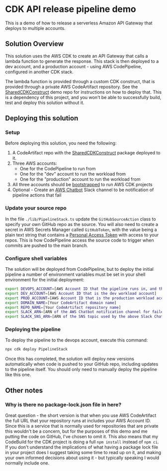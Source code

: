 # CDK API release pipeline demo

This is a demo of how to release a serverless Amazon API Gateway that deploys to multiple accounts.

## Solution Overview

This solution uses the AWS CDK to create an API Gateway that calls a lambda function to generate
the response. This stack is then deployed to a dev account, and a production account - using AWS
CodePipeline, configured in another CDK stack.

The lambda function is provided through a custom CDK construct, that is provided through a private
AWS CodeArtifact repository. See the [SharedCDKConstruct](https://github.com/BrianFarnhill/Demos.SharedCDKConstruct)
demo repo for instructions on how to deploy that. This is a dependency of this project, and you
won't be able to successfully build, test and deploy this solution without it.

## Deploying this solution

### Setup

Before deploying this solution, you need the following:

1. A CodeArtifact repo with the [SharedCDKConstruct](https://github.com/BrianFarnhill/Demos.SharedCDKConstruct)
   package deployed to it.
2. Three AWS accounts:
   * One for the CodePipeline to run from
   * One for the "dev" account to run the workload from
   * One for the "production" account to run the workload from
3. All three accounts should be [bootstrapped](https://docs.aws.amazon.com/cdk/latest/guide/cdk_pipeline.html#cdk_pipeline_bootstrap)
   to run AWS CDK projects
4. Optional - Create an [AWS Chatbot](https://docs.aws.amazon.com/chatbot/latest/adminguide/setting-up.html)
   Slack channel to be notification of pipeline actions that fail

### Update your source repo

In the file `./lib/PipelineStack.ts` update the `GitHubSourceAction` class to specify your own
GitHub repo as the source. You will also need to create a secret in AWS Secrets Manager called
`GitHubToken`, with the value being a plain text string that contains a [Personal Access Token](https://docs.github.com/en/github/authenticating-to-github/keeping-your-account-and-data-secure/creating-a-personal-access-token)
with access to your repos. This is how CodePipeline access the source code to trigger when
commits are pushed to the main branch.

### Configure shell variables

The solution will be deployed from CodePipeline, but to deploy the initial pipeline a number
of environment variables must be set in your shell environment for the initial deployment:

``` bash
export DEVOPS_ACCOUNT=[AWS Account ID that the pipeline runs in, and that has your CodeArtifact repo]
export DEV_ACCOUNT=[AWS Account ID that is the dev workload account]
export PROD_ACCOUNT=[AWS Account ID that is the production workload account]
export DOMAIN_NAME=[Your CodeArtifact domain name]
export REPO_NAME=[Your CodeArtifact repository name]
export SLACK_ARN=[ARN of the AWS Chatbot notification channel for failed actions - OPTIONAL]
export SLACK_SNS_ARN=[ARN of the SNS topic used by the above Slack Chatbot - for incident manager - OPTIONAL]
```

### Deploying the pipeline

To deploy the pipeline to the devops account, execute this command:

``` bash
npx cdk deploy PipelineStack
```

Once this has completed, the solution will deploy new versions automatically when code is pushed
to your GitHub repo, including updates to the pipeline itself. You should only need to manually
deploy the pipeline like this one.


## Other notes

### Why is there no package-lock.json file in here?

Great question - the short version is that when you use AWS CodeArtifact the full URL that your
repository runs at includes your AWS Account ID. Since this is a service that is normally used
for repositories that are private this wouldn't be a concern, but for the purposes of this demo
and me putting the code on GitHub, I've chosen to omit it. This also means that my CodeBuild 
for the CDK project is doing a full `npm install` instead of `npm ci`. If you don't understand
the implications of what having a package lock file in your project does I suggest taking some
time to read up on it, and making your own informed decisions about using it - but typically
speaking I would normally include one. 
